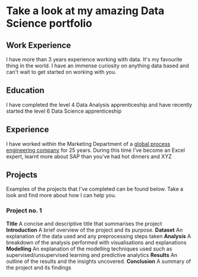 # Take a look at my amazing Data Science portfolio

## Work Experience
I have more than 3 years experience working with data. It's my favourite thing in the world. I have an immense curiosity on anything data based and can't wait to get started on working with you.

## Education
I have completed the level 4 Data Analysis apprenticeship and have recently started the level 6 Data Science apprenticeship

## Experience
I have worked within the Marketing Department of a [global process engineering company](https://www.uk.endress.com/en)  for 25 years. During this time I've become an Excel expert, learnt more about SAP than you've had hot dinners and XYZ

## Projects
Examples of the projects that I've completed can be found below. Take a look and find more about how I can help you.

### Project no. 1
**Title** A concise and descriptive title that summarises the project
**Introduction** A brief overview of the project and its purpose.
**Dataset** An explanation of the data used and any preprocessing steps taken
**Analysis** A breakdown of the analysis performed with visualisations and explanations
**Modelling** An explanation of the modelling techniques used such as supervised/unsupervised learning and predictive analytics
**Results** An outline of the results and the insights uncovered.
**Conclusion** A summary of the project and its findings


